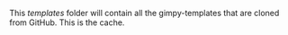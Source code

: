 This _templates_ folder will contain all the gimpy-templates that are cloned from GitHub. This is the cache.